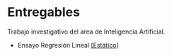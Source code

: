# Entregables

Trabajo investigativo del area de Inteligencia Artificial.

- Ensayo Regresión Lineal [[Estático]](https://nbviewer.jupyter.org/github/AndresGrandas/CursoAI/blob/main/Entregables/Ensayo%20Regresion%20Lineal/Ensayo_Regresion_Lineal_AG.ipynb)